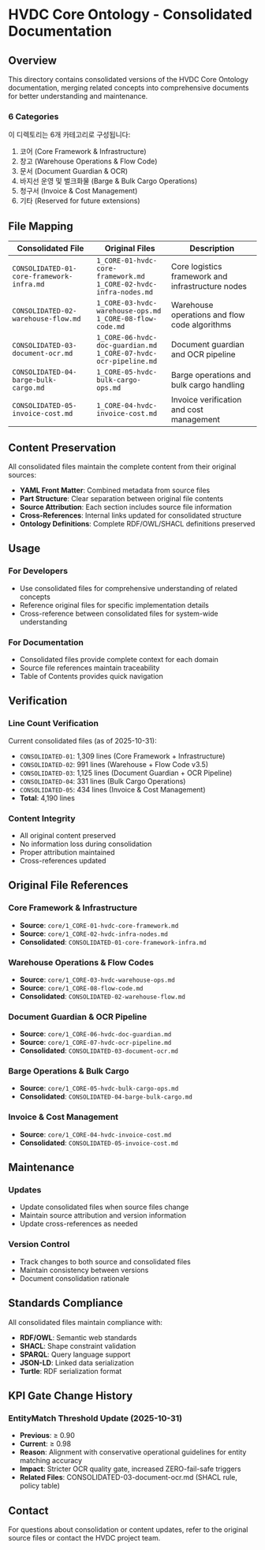 # HVDC Core Ontology - Consolidated Documentation

## Overview

This directory contains consolidated versions of the HVDC Core Ontology documentation, merging related concepts into comprehensive documents for better understanding and maintenance.

### 6 Categories

이 디렉토리는 6개 카테고리로 구성됩니다:
1. 코어 (Core Framework & Infrastructure)
2. 창고 (Warehouse Operations & Flow Code)
3. 문서 (Document Guardian & OCR)
4. 바지선 운영 및 벌크화물 (Barge & Bulk Cargo Operations)
5. 청구서 (Invoice & Cost Management)
6. 기타 (Reserved for future extensions)

## File Mapping

| Consolidated File | Original Files | Description |
|------------------|----------------|-------------|
| `CONSOLIDATED-01-core-framework-infra.md` | `1_CORE-01-hvdc-core-framework.md`<br>`1_CORE-02-hvdc-infra-nodes.md` | Core logistics framework and infrastructure nodes |
| `CONSOLIDATED-02-warehouse-flow.md` | `1_CORE-03-hvdc-warehouse-ops.md`<br>`1_CORE-08-flow-code.md` | Warehouse operations and flow code algorithms |
| `CONSOLIDATED-03-document-ocr.md` | `1_CORE-06-hvdc-doc-guardian.md`<br>`1_CORE-07-hvdc-ocr-pipeline.md` | Document guardian and OCR pipeline |
| `CONSOLIDATED-04-barge-bulk-cargo.md` | `1_CORE-05-hvdc-bulk-cargo-ops.md` | Barge operations and bulk cargo handling |
| `CONSOLIDATED-05-invoice-cost.md` | `1_CORE-04-hvdc-invoice-cost.md` | Invoice verification and cost management |

## Content Preservation

All consolidated files maintain the complete content from their original sources:

- **YAML Front Matter**: Combined metadata from source files
- **Part Structure**: Clear separation between original file contents
- **Source Attribution**: Each section includes source file information
- **Cross-References**: Internal links updated for consolidated structure
- **Ontology Definitions**: Complete RDF/OWL/SHACL definitions preserved

## Usage

### For Developers
- Use consolidated files for comprehensive understanding of related concepts
- Reference original files for specific implementation details
- Cross-reference between consolidated files for system-wide understanding

### For Documentation
- Consolidated files provide complete context for each domain
- Source file references maintain traceability
- Table of Contents provides quick navigation

## Verification

### Line Count Verification
Current consolidated files (as of 2025-10-31):

- `CONSOLIDATED-01`: 1,309 lines (Core Framework + Infrastructure)
- `CONSOLIDATED-02`: 991 lines (Warehouse + Flow Code v3.5)
- `CONSOLIDATED-03`: 1,125 lines (Document Guardian + OCR Pipeline)
- `CONSOLIDATED-04`: 331 lines (Bulk Cargo Operations)
- `CONSOLIDATED-05`: 434 lines (Invoice & Cost Management)
- **Total**: 4,190 lines

### Content Integrity
- All original content preserved
- No information loss during consolidation
- Proper attribution maintained
- Cross-references updated

## Original File References

### Core Framework & Infrastructure
- **Source**: `core/1_CORE-01-hvdc-core-framework.md`
- **Source**: `core/1_CORE-02-hvdc-infra-nodes.md`
- **Consolidated**: `CONSOLIDATED-01-core-framework-infra.md`

### Warehouse Operations & Flow Codes
- **Source**: `core/1_CORE-03-hvdc-warehouse-ops.md`
- **Source**: `core/1_CORE-08-flow-code.md`
- **Consolidated**: `CONSOLIDATED-02-warehouse-flow.md`

### Document Guardian & OCR Pipeline
- **Source**: `core/1_CORE-06-hvdc-doc-guardian.md`
- **Source**: `core/1_CORE-07-hvdc-ocr-pipeline.md`
- **Consolidated**: `CONSOLIDATED-03-document-ocr.md`

### Barge Operations & Bulk Cargo
- **Source**: `core/1_CORE-05-hvdc-bulk-cargo-ops.md`
- **Consolidated**: `CONSOLIDATED-04-barge-bulk-cargo.md`

### Invoice & Cost Management
- **Source**: `core/1_CORE-04-hvdc-invoice-cost.md`
- **Consolidated**: `CONSOLIDATED-05-invoice-cost.md`

## Maintenance

### Updates
- Update consolidated files when source files change
- Maintain source attribution and version information
- Update cross-references as needed

### Version Control
- Track changes to both source and consolidated files
- Maintain consistency between versions
- Document consolidation rationale

## Standards Compliance

All consolidated files maintain compliance with:
- **RDF/OWL**: Semantic web standards
- **SHACL**: Shape constraint validation
- **SPARQL**: Query language support
- **JSON-LD**: Linked data serialization
- **Turtle**: RDF serialization format

## KPI Gate Change History

### EntityMatch Threshold Update (2025-10-31)
- **Previous**: ≥ 0.90
- **Current**: ≥ 0.98
- **Reason**: Alignment with conservative operational guidelines for entity matching accuracy
- **Impact**: Stricter OCR quality gate, increased ZERO-fail-safe triggers
- **Related Files**: CONSOLIDATED-03-document-ocr.md (SHACL rule, policy table)

## Contact

For questions about consolidation or content updates, refer to the original source files or contact the HVDC project team.
